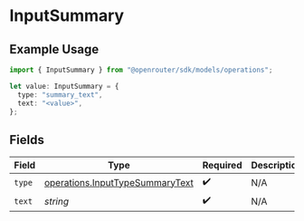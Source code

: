 # InputSummary

## Example Usage

```typescript
import { InputSummary } from "@openrouter/sdk/models/operations";

let value: InputSummary = {
  type: "summary_text",
  text: "<value>",
};
```

## Fields

| Field                                                                              | Type                                                                               | Required                                                                           | Description                                                                        |
| ---------------------------------------------------------------------------------- | ---------------------------------------------------------------------------------- | ---------------------------------------------------------------------------------- | ---------------------------------------------------------------------------------- |
| `type`                                                                             | [operations.InputTypeSummaryText](../../models/operations/inputtypesummarytext.md) | :heavy_check_mark:                                                                 | N/A                                                                                |
| `text`                                                                             | *string*                                                                           | :heavy_check_mark:                                                                 | N/A                                                                                |